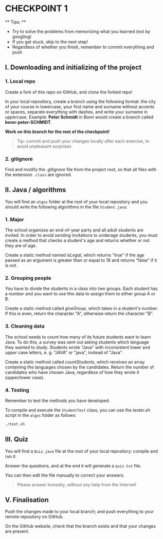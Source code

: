 # CHECKPOINT 1

** Tips: **

* Try to solve the problems from memorizing what you learned (not by googling)
* If you get stuck, skip to the next step!
* Regardless of whether you finish, remember to commit everything and push

## I. Downloading and initializing of the project

### 1. Local repo

Create a fork of this repo on GitHub, and clone the forked repo!

In your local repository, create a branch using the following format: the city of your course in lowercase, your first name and surname without accents or spaces, separate everything with dashes, and write your surname in uppercase. Example: **Peter Schmidt** in Bonn would create a branch called **bonn-peter-SCHMIDT**.

**Work on this branch for the rest of the checkpoint!**

> Tip: commit and push your changes locally after each exercise, to avoid unpleasant surprises

### 2. gitignore

Find and modify the *.gitignore* file from the project root, so that all files with the extension `.class` are ignored.

## II. Java / algorithms

You will find an `algos` folder at the root of your local repository and you should write the following algorithms in the file `Student.java`:

### 1. Major

The school organizes an end-of-year party and all adult students are invited. In order to avoid sending invitations to underage students, you must create a method that checks a student's age and returns whether or not they are of age.

Create a static method named *isLegal*, which returns "true" if the age passed as an argument is greater than or equal to 18 and returns "false" if it is not.

### 2. Grouping people

You have to divide the students in a class into two groups. Each student has a number and you want to use this data to assign them to either group A or B.

Create a static method called *giveGroup*, which takes in a student's number. If this is even, return the character "A", otherwise return the character "B".

### 3. Cleaning data

The school needs to count how many of its future students want to learn Java. To do this, a survey was sent out asking students which language they wanted to study. Students wrote "Java" with inconsistent lower and upper case letters, e. g. "JAVA" or "java", instead of "Java".

Create a static method called *countStudents*, which receives an array containing the languages chosen by the candidates. Return the number of candidates who have chosen Java, regardless of how they wrote it (upper/lower case).

### 4. Testing

Remember to test the methods you have developed. 

To compile and execute the `StudentTest` class, you can use the *tester.sh* script in the `algos` folder as follows:

```Bash
./test.sh
```

## III. Quiz

You will find a `Quiz.java` file at the root of your local repository: compile and run it.

Answer the questions, and at the end it will generate a `quiz.txt` file.

You can then edit the file manually to correct your answers.

> Please answer honestly, without any help from the Internet!


## V. Finalisation

Push the changes made to your local branch; and push everything to your remote repository on GitHub.

On the GitHub website, check that the branch exists and that your changes are present.
